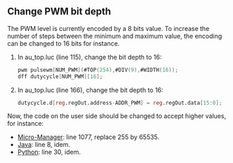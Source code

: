 ## Change PWM bit depth

The PWM level is currently encoded by a 8 bits value. To increase the number of steps between the minimum and maximum value, the encoding can be changed to 16 bits for instance.

1. In au_top.luc (line 115), change the bit depth to 16:

   ```verilog
   pwm pulsewm[NUM_PWM](#TOP(254),#DIV(9),#WIDTH(16));
   dff dutycycle[NUM_PWM][16];
   ```

2. In au_top.luc (line 166), change the bit depth to 16:

   ```verilog
   dutycycle.d[reg.regOut.address-ADDR_PWM] = reg.regOut.data[15:0];
   ```

Now, the code on the user side should be changed to accept higher values, for instance:

- [Micro-Manager](https://github.com/jdeschamps/MicroFPGA/blob/master/Device_Adapter/MicroFPGA.cpp): line 1077, replace 255 by 65535.
- [Java](https://github.com/jdeschamps/MicroFPGA/blob/master/MicroFPGA-Java/src/main/java/de/embl/rieslab/microfpga/devices/PWM.java): line 8, idem.
- [Python](https://github.com/jdeschamps/MicroFPGA/blob/master/MicroFPGA-Py/microfpga/signals.py): line 30, idem.

